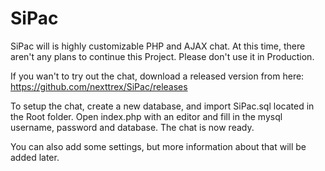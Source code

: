 SiPac
=====

SiPac will is highly customizable PHP and AJAX chat. At this time, there aren't any plans to continue this Project. Please don't use it in Production.

If you wan't to try out the chat, download a released version from here: https://github.com/nexttrex/SiPac/releases

To setup the chat, create a new database, and import SiPac.sql located in the Root folder.
Open index.php with an editor and fill in the mysql username, password and database.
The chat is now ready.

You can also add some settings, but more information about that will be added later.

